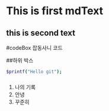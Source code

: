 This is first mdText
=====================

this is second text
-------------------

#codeBox
잡동사니 코드

##하위 박스
```sh
$printf("Hello git");
```

###
1. 나의 기록
2. 안녕
3. 꾸준히
